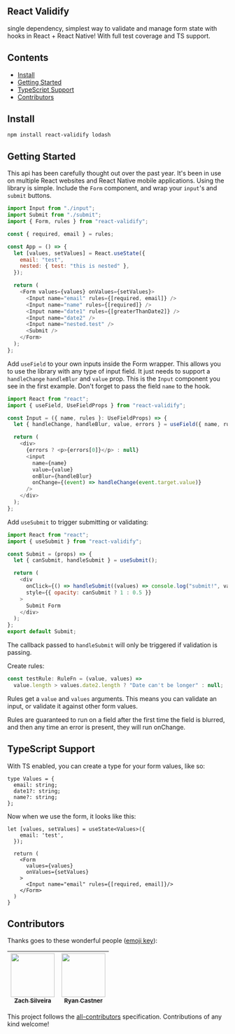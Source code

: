 ## React Validify

single dependency, simplest way to validate and manage form state with hooks in React + React Native! With full test coverage and TS support.

## Contents

- [Install](#install)
- [Getting Started](#getting-started)
- [TypeScript Support](#typescript-support)
- [Contributors](#contributors)

## Install

```
npm install react-validify lodash
```

## Getting Started

This api has been carefully thought out over the past year. It's been in use on multiple React websites and React Native mobile applications. Using the library is simple. Include the `Form` component, and wrap your `input`'s and `submit` buttons.

```js
import Input from "./input";
import Submit from "./submit";
import { Form, rules } from "react-validify";

const { required, email } = rules;

const App = () => {
  let [values, setValues] = React.useState({
    email: "test",
    nested: { test: "this is nested" },
  });

  return (
    <Form values={values} onValues={setValues}>
      <Input name="email" rules={[required, email]} />
      <Input name="name" rules={[required]} />
      <Input name="date1" rules={[greaterThanDate2]} />
      <Input name="date2" />
      <Input name="nested.test" />
      <Submit />
    </Form>
  );
};
```

Add `useField` to your own inputs inside the Form wrapper. This allows you to use the library with any type of input field.
It just needs to support a `handleChange` `handleBlur` and `value` prop. This is the `Input` component you see in the first example. Don't forget to pass the field `name` to the hook.

```js
import React from "react";
import { useField, UseFieldProps } from "react-validify";

const Input = ({ name, rules }: UseFieldProps) => {
  let { handleChange, handleBlur, value, errors } = useField({ name, rules });

  return (
    <div>
      {errors ? <p>{errors[0]}</p> : null}
      <input
        name={name}
        value={value}
        onBlur={handleBlur}
        onChange={(event) => handleChange(event.target.value)}
      />
    </div>
  );
};
```

Add `useSubmit` to trigger submitting or validating:

```js
import React from "react";
import { useSubmit } from "react-validify";

const Submit = (props) => {
  let { canSubmit, handleSubmit } = useSubmit();

  return (
    <div
      onClick={() => handleSubmit((values) => console.log("submit!", values))}
      style={{ opacity: canSubmit ? 1 : 0.5 }}
    >
      Submit Form
    </div>
  );
};
export default Submit;
```

The callback passed to `handleSubmit` will only be triggered if validation is passing.

Create rules:

```js
const testRule: RuleFn = (value, values) =>
  value.length > values.date2.length ? "Date can't be longer" : null;
```

Rules get a `value` and `values` arguments. This means you can validate an input, or validate it against other form values.

Rules are guaranteed to run on a field after the first time the field is blurred, and then any time an error is present, they will run onChange.

## TypeScript Support

With TS enabled, you can create a type for your form values, like so:

```tsx
type Values = {
  email: string;
  date1?: string;
  name?: string;
};
```

Now when we use the form, it looks like this:

```tsx
let [values, setValues] = useState<Values>({
    email: 'test',
  });

  return (
    <Form
      values={values}
      onValues={setValues}
    >
      <Input name="email" rules={[required, email]}/>
    </Form>
  )
}
```

## Contributors

Thanks goes to these wonderful people ([emoji key](https://github.com/kentcdodds/all-contributors#emoji-key)):

<!-- ALL-CONTRIBUTORS-LIST:START - Do not remove or modify this section -->

| [<img src="https://avatars0.githubusercontent.com/u/449136?v=4" width="100px;"/><br /><sub>Zach Silveira</sub>](https://zach.codes)<br /> | [<img src="https://avatars1.githubusercontent.com/u/2430381?v=4" width="100px;"/><br /><sub>Ryan Castner</sub>](http://audiolion.github.io)<br /> |
| :---------------------------------------------------------------------------------------------------------------------------------------: | :-----------------------------------------------------------------------------------------------------------------------------------------------: |

<!-- ALL-CONTRIBUTORS-LIST:END -->

This project follows the [all-contributors](https://github.com/kentcdodds/all-contributors) specification. Contributions of any kind welcome!
